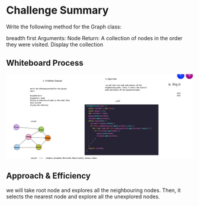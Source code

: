 # Challenge Summary

Write the following method for the Graph class:

breadth first
Arguments: Node
Return: A collection of nodes in the order they were visited.
Display the collection

## Whiteboard Process

![graph-breadth-first](./img/white36.JPG)

## Approach & Efficiency

 we will take root node and explores all the neighbouring nodes. Then, it selects the nearest node and explore all the unexplored nodes.
